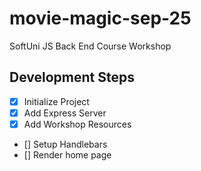 # movie-magic-sep-25

SoftUni JS Back End Course Workshop

## Development Steps

- [x] Initialize Project
- [x] Add Express Server
- [x] Add Workshop Resources
- [] Setup Handlebars
- [] Render home page
